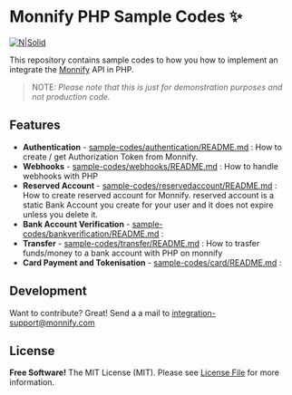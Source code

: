 # Monnify PHP Sample Codes  ✨
[![N|Solid](https://monnify.com/assets/img/svg/site-logo.svg)](https://monnify.com/)

This repository contains sample codes to how you how to implement an integrate the [Monnify](https://monnify.com/) API in PHP. 

> NOTE:
> *Please note that this is just for demonstration purposes and not production code.*
 


## Features

- **Authentication** - [sample-codes/authentication/README.md][l1] : How to create / get Authorization Token from Monnify. 
- **Webhooks** - [sample-codes/webhooks/README.md][l2] : How to handle webhooks with PHP
- **Reserved Account** - [sample-codes/reservedaccount/README.md][l3] : How to create reserved account for Monnify. reserved account is a static Bank Account you create for your user and it does not expire unless you delete it.
- **Bank Account Verification** - [sample-codes/bankverification/README.md][l4] :  
- **Transfer** - [sample-codes/transfer/README.md][l5] : How to trasfer funds/money to a bank account with PHP on monnify
- **Card Payment and Tokenisation** - [sample-codes/card/README.md][l6] : 
 
 
 
 
## Development

Want to contribute? Great! Send a a mail to integration-support@monnify.com

## License
**Free Software!**
The MIT License (MIT). Please see [License File](LICENSE.md) for more information.

[link-author]: https://jimiejosh.com
 
   [l1]: <https://github.com/jimiejosh/monnify-php-sample-codes/tree/main/sample-codes/authentication/README.md>
   [l2]: <https://github.com/jimiejosh/monnify-php-sample-codes/tree/main/sample-codes/webhooks/README.md>
   [l3]: <https://github.com/jimiejosh/monnify-php-sample-codes/tree/main/sample-codes/reservedaccount/README.md>
   [l4]: <https://github.com/jimiejosh/monnify-php-sample-codes/tree/main/sample-codes/bankverification/README.md>
   [l5]: <https://github.com/jimiejosh/monnify-php-sample-codes/tree/main/sample-codes/transfer/README.md>
   [l6]: <https://github.com/jimiejosh/monnify-php-sample-codes/tree/main/sample-codes/card/README.md>
